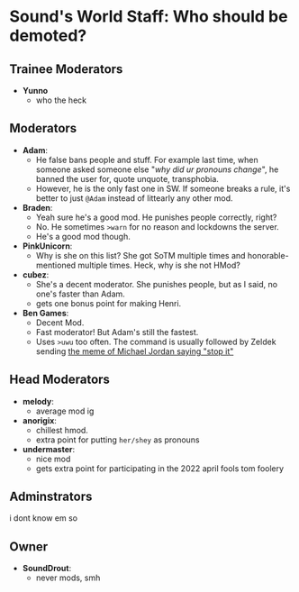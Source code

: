 # Sound's World Staff: Who should be demoted?



## Trainee Moderators
* **Yunno**
  * who the heck

## Moderators
* **Adam**:
  * He false bans people and stuff. For example last time, when someone asked someone else "_why did ur pronouns change_", he banned the user for, quote unquote, transphobia.
  * However, he is the only fast one in SW. If someone breaks a rule, it's better to just `@Adam` instead of littearly any other mod.
* **Braden**:
  * Yeah sure he's a good mod. He punishes people correctly, right?
  * No. He sometimes `>warn` for no reason and lockdowns the server.
  * He's a good mod though.
* **PinkUnicorn**:
  * Why is she on this list? She got SoTM multiple times and honorable-mentioned multiple times. Heck, why is she not HMod?
* **cubez**:
  * She's a decent moderator. She punishes people, but as I said, no one's faster than Adam.
  * gets one bonus point for making Henri.
* **Ben Games**:
  * Decent Mod.
  * Fast moderator! But Adam's still the fastest.
  * Uses `>uwu` too often. The command is usually followed by Zeldek sending [the meme of Michael Jordan saying "stop it"](https://youtu.be/l60MnDJklnM?si=aiT2kQ1RGo4cGAyC)
 
## Head Moderators
 * **melody**:
   * average mod ig
 * **anorigix**:
   * chillest hmod.
   * extra point for putting `her/shey` as pronouns
 * **undermaster**:
   * nice mod
   * gets extra point for participating in the 2022 april fools tom foolery

## Adminstrators
i dont know em so

## Owner
* **SoundDrout**:
  * never mods, smh
